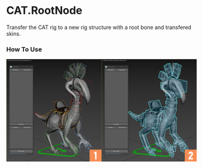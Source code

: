 # CAT.RootNode
Transfer the CAT rig to a new rig structure with a root bone and transfered skins.


### How To Use
![](img/1.jpg)

